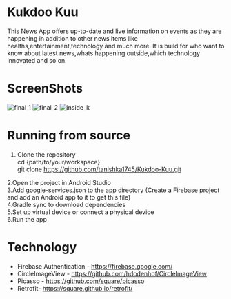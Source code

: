# Kukdoo Kuu

This News App  offers up-to-date and live information on events as they are happening in addition to other news items like healths,entertainment,technology and much more. It is build for who want to know about latest news,whats happening outside,which technology innovated and so on.

# ScreenShots
![final_1](https://github.com/tanishka1745/Kukdoo-Kuu/assets/68649042/9c3dc5a4-ff0a-4c24-a830-1618185266c9)
![final_2](https://github.com/tanishka1745/Kukdoo-Kuu/assets/68649042/21961dc1-e053-4286-a935-cdcc096742b6)
![inside_k](https://github.com/tanishka1745/Kukdoo-Kuu/assets/68649042/5f7ec900-8c7e-4b09-a615-818aa6fb2b96)


# Running from source
1. Clone the repository </br>
cd {path/to/your/workspace} </br>
git clone https://github.com/tanishka1745/Kukdoo-Kuu.git  </br>

2.Open the project in Android Studio  </br>
3.Add google-services.json to the app directory (Create a Firebase project and add an Android app to it to get this file)  </br>
4.Gradle sync to download dependencies  </br>
5.Set up virtual device or connect a physical device  </br>
6.Run the app  </br>


# Technology

* Firebase Authentication - https://firebase.google.com/
* CircleImageView - https://github.com/hdodenhof/CircleImageView
* Picasso - https://github.com/square/picasso
* Retrofit- https://square.github.io/retrofit/
















